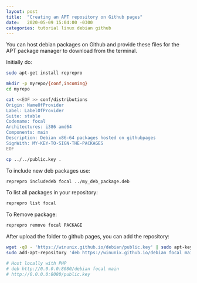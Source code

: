 ```yaml
---
layout: post
title:  "Creating an APT repository on Github pages"
date:   2020-05-09 15:04:00 -0300
categories: tutorial linux debian github
---
```

You can host debian packages on Github and provide these files for the APT package manager to download from the terminal.

Initially do:
```bash
sudo apt-get install reprepro

mkdir -p myrepo/{conf,incoming}
cd myrepo

cat <<EOF >> conf/distributions
Origin: NameOfProvider
Label: LabelOfProvider
Suite: stable
Codename: focal
Architectures: i386 amd64
Components: main
Description: Debian x86-64 packages hosted on githubpages
SignWith: MY-KEY-TO-SIGN-THE-PACKAGES
EOF

cp ../../public.key .
```

To include new deb packages use:
```bash
reprepro includedeb focal ../my_deb_package.deb
```

To list all packages in your repository:
```bash
reprepro list focal
```

To Remove package:
```bash
reprepro remove focal PACKAGE
```


After upload the folder to github pages, you can add the repository:
```bash
wget -qO - 'https://winunix.github.io/debian/public.key' | sudo apt-key add -
sudo add-apt-repository 'deb https://winunix.github.io/debian focal main'

# Host locally with PHP
# deb http://0.0.0.0:8080/debian focal main
# http://0.0.0.0:8080/public.key
```